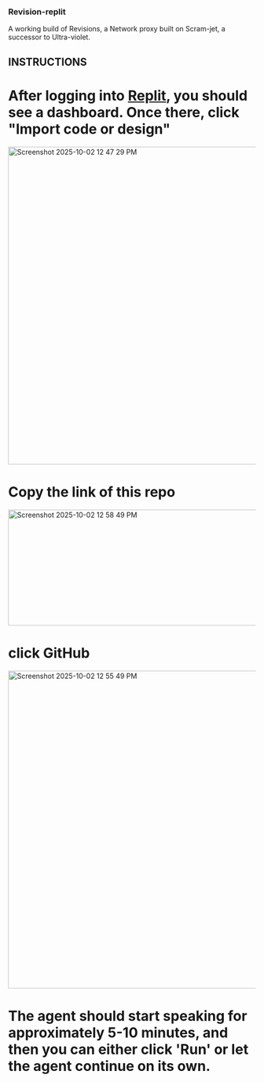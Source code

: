 ### Revision-replit
A working build of Revisions, a Network proxy built on Scram-jet, a successor to Ultra-violet. 

## INSTRUCTIONS

# After logging into [Replit](https://replit.com/), you should see a dashboard. Once there, click "Import code or design"

<img width="1316" height="647" alt="Screenshot 2025-10-02 12 47 29 PM" src="https://github.com/user-attachments/assets/470dc66c-5a21-49a7-8307-4564e83ca2bc" />

# Copy the link of this repo

<img width="1317" height="236" alt="Screenshot 2025-10-02 12 58 49 PM" src="https://github.com/user-attachments/assets/2ba8b4a7-e4f5-4406-8fde-24a771f2ed38" />

# click GitHub

<img width="1317" height="647" alt="Screenshot 2025-10-02 12 55 49 PM" src="https://github.com/user-attachments/assets/8f39a118-ef7c-43e3-852a-825df1c1c796" />

# The agent should start speaking for approximately 5-10 minutes, and then you can either click 'Run' or let the agent continue on its own.
